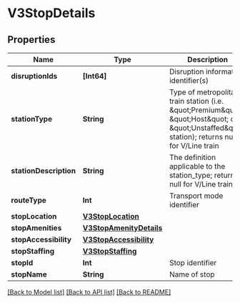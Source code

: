 # V3StopDetails

## Properties
Name | Type | Description | Notes
------------ | ------------- | ------------- | -------------
**disruptionIds** | **[Int64]** | Disruption information identifier(s) | [optional] 
**stationType** | **String** | Type of metropolitan train station (i.e. \&quot;Premium\&quot;, \&quot;Host\&quot; or \&quot;Unstaffed\&quot; station); returns null for V/Line train | [optional] 
**stationDescription** | **String** | The definition applicable to the station_type; returns null for V/Line train | [optional] 
**routeType** | **Int** | Transport mode identifier | [optional] 
**stopLocation** | [**V3StopLocation**](V3StopLocation.md) |  | [optional] 
**stopAmenities** | [**V3StopAmenityDetails**](V3StopAmenityDetails.md) |  | [optional] 
**stopAccessibility** | [**V3StopAccessibility**](V3StopAccessibility.md) |  | [optional] 
**stopStaffing** | [**V3StopStaffing**](V3StopStaffing.md) |  | [optional] 
**stopId** | **Int** | Stop identifier | [optional] 
**stopName** | **String** | Name of stop | [optional] 

[[Back to Model list]](../README.md#documentation-for-models) [[Back to API list]](../README.md#documentation-for-api-endpoints) [[Back to README]](../README.md)


